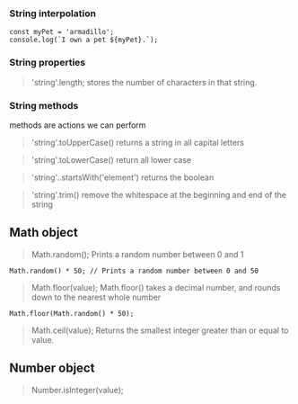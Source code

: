 ### String interpolation
```
const myPet = 'armadillo';
console.log(`I own a pet ${myPet}.`);
```

### String properties

> 'string'.length;
stores the number of characters in that string.


### String methods

methods are actions we can perform

> 'string'.toUpperCase()
returns a string in all capital letters

> 'string'.toLowerCase()
return all lower case

> 'string'..startsWith('element')
returns the boolean

> 'string'.trim()
remove the whitespace at the beginning and end of the string


## Math object

> Math.random();
Prints a random number between 0 and 1
```
Math.random() * 50; // Prints a random number between 0 and 50
```

> Math.floor(value);
Math.floor() takes a decimal number, and rounds down to the nearest whole number
```
Math.floor(Math.random() * 50);
```

> Math.ceil(value);
Returns the smallest integer greater than or equal to value.

## Number object

> Number.isInteger(value);

